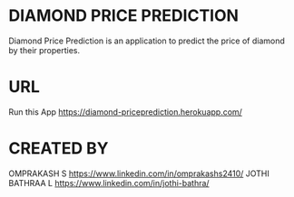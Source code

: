 # DIAMOND PRICE PREDICTION
Diamond Price Prediction is an application to predict the price of diamond by their properties.

# URL
Run this App https://diamond-priceprediction.herokuapp.com/

# CREATED BY
OMPRAKASH S https://www.linkedin.com/in/omprakashs2410/
JOTHI BATHRAA L https://www.linkedin.com/in/jothi-bathra/

